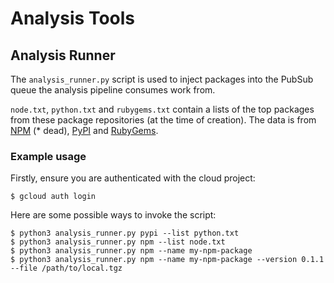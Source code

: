 # Analysis Tools

## Analysis Runner

The `analysis_runner.py` script is used to inject packages into the PubSub
queue the analysis pipeline consumes work from.

`node.txt`, `python.txt` and `rubygems.txt` contain a lists of the top packages
from these package repositories (at the time of creation). The data is from
[NPM](https://www.npmjs.com/browse/depended) (* dead),
[PyPI](https://hugovk.github.io/top-pypi-packages/top-pypi-packages-30-days.json)
and [RubyGems](https://rubygems.org/stats).

### Example usage

Firstly, ensure you are authenticated with the cloud project:

```shell
$ gcloud auth login
```

Here are some possible ways to invoke the script:

```shell
$ python3 analysis_runner.py pypi --list python.txt
$ python3 analysis_runner.py npm --list node.txt
$ python3 analysis_runner.py npm --name my-npm-package
$ python3 analysis_runner.py npm --name my-npm-package --version 0.1.1 --file /path/to/local.tgz
```
